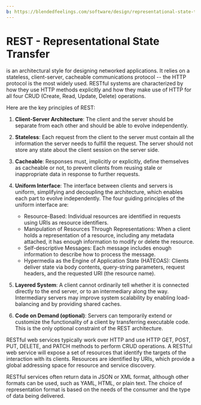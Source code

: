 ```yaml
---
b: https://blendedfeelings.com/software/design/representational-state-transfe-rest.md
---
```


# REST - Representational State Transfer 
is an architectural style for designing networked applications. It relies on a stateless, client-server, cacheable communications protocol -- the HTTP protocol is the most widely used. RESTful systems are characterized by how they use HTTP methods explicitly and how they make use of HTTP for all four CRUD (Create, Read, Update, Delete) operations.

Here are the key principles of REST:

1. **Client-Server Architecture**: The client and the server should be separate from each other and should be able to evolve independently.

2. **Stateless**: Each request from the client to the server must contain all the information the server needs to fulfill the request. The server should not store any state about the client session on the server side.

3. **Cacheable**: Responses must, implicitly or explicitly, define themselves as cacheable or not, to prevent clients from reusing stale or inappropriate data in response to further requests.

4. **Uniform Interface**: The interface between clients and servers is uniform, simplifying and decoupling the architecture, which enables each part to evolve independently. The four guiding principles of the uniform interface are:
   - Resource-Based: Individual resources are identified in requests using URIs as resource identifiers.
   - Manipulation of Resources Through Representations: When a client holds a representation of a resource, including any metadata attached, it has enough information to modify or delete the resource.
   - Self-descriptive Messages: Each message includes enough information to describe how to process the message.
   - Hypermedia as the Engine of Application State (HATEOAS): Clients deliver state via body contents, query-string parameters, request headers, and the requested URI (the resource name).

5. **Layered System**: A client cannot ordinarily tell whether it is connected directly to the end server, or to an intermediary along the way. Intermediary servers may improve system scalability by enabling load-balancing and by providing shared caches.

6. **Code on Demand (optional)**: Servers can temporarily extend or customize the functionality of a client by transferring executable code. This is the only optional constraint of the REST architecture.

RESTful web services typically work over HTTP and use HTTP GET, POST, PUT, DELETE, and PATCH methods to perform CRUD operations. A RESTful web service will expose a set of resources that identify the targets of the interaction with its clients. Resources are identified by URIs, which provide a global addressing space for resource and service discovery. 

RESTful services often return data in JSON or XML format, although other formats can be used, such as YAML, HTML, or plain text. The choice of representation format is based on the needs of the consumer and the type of data being delivered.